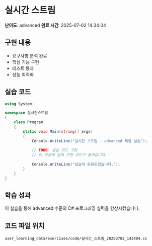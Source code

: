 # 실시간 스트림

**난이도**: advanced
**완료 시간**: 2025-07-02 14:34:04

## 구현 내용
- 요구사항 분석 완료
- 핵심 기능 구현
- 테스트 통과
- 성능 최적화

## 실습 코드
```csharp
using System;

namespace 실시간스트림
{
    class Program
    {
        static void Main(string[] args)
        {
            Console.WriteLine("실시간 스트림 - advanced 레벨 실습");
            
            // TODO: 실습 코드 구현
            // 이 부분에 실제 구현 코드가 들어갑니다.
            
            Console.WriteLine("실습이 완료되었습니다.");
        }
    }
}
```

## 학습 성과
이 실습을 통해 advanced 수준의 C# 프로그래밍 실력을 향상시켰습니다.

## 코드 파일 위치
`user_learning_data/exercises/code/실시간_스트림_20250702_143404.cs`
